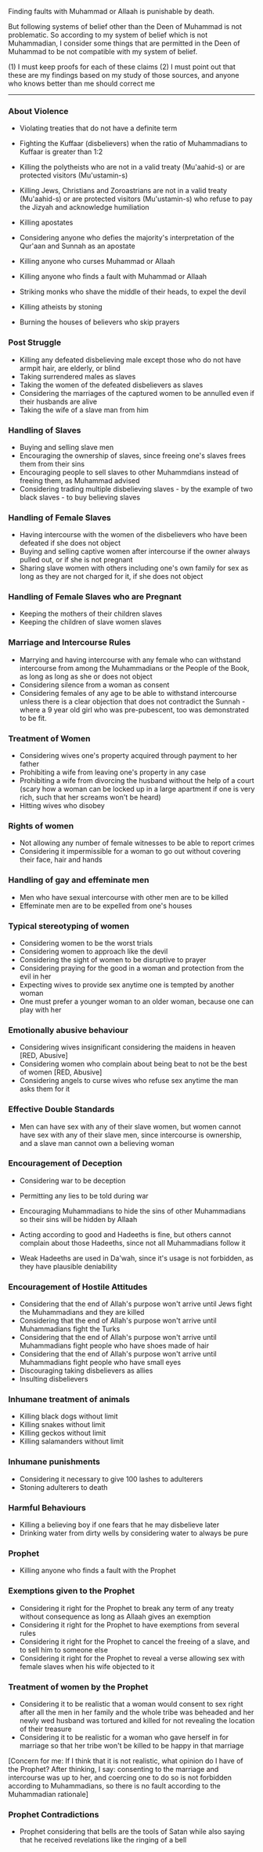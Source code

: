Finding faults with Muhammad or Allaah is punishable by death.

But following systems of belief other than the Deen of Muhammad is not problematic. So according to my system of belief which is not Muhammadian, I consider some things that are permitted in the Deen of Muhammad to be not compatible with my system of belief.

(1) I must keep proofs for each of these claims
(2) I must point out that these are my findings based on my study of those sources, and anyone who knows better than me should correct me

---
### About Violence

- Violating treaties that do not have a definite term
- Fighting the Kuffaar (disbelievers) when the ratio of Muhammadians to Kuffaar is greater than 1:2
- Killing the polytheists who are not in a valid treaty (Mu'aahid-s) or are protected visitors (Mu'ustamin-s)
- Killing Jews, Christians and Zoroastrians are not in a valid treaty (Mu'aahid-s) or are protected visitors (Mu'ustamin-s) who refuse to pay the Jizyah and acknowledge humiliation
- Killing apostates
- Considering anyone who defies the majority's interpretation of the Qur'aan and Sunnah as an apostate
- Killing anyone who curses Muhammad or Allaah
- Killing anyone who finds a fault with Muhammad or Allaah

- Striking monks who shave the middle of their heads, to expel the devil
- Killing atheists by stoning
- Burning the houses of believers who skip prayers

### Post Struggle

- Killing any defeated disbelieving male except those who do not have armpit hair, are elderly, or blind
- Taking surrendered males as slaves
- Taking the women of the defeated disbelievers as slaves
- Considering the marriages of the captured women to be annulled even if their husbands are alive
- Taking the wife of a slave man from him

### Handling of Slaves

- Buying and selling slave men
- Encouraging the ownership of slaves, since freeing one's slaves frees them from their sins
- Encouraging people to sell slaves to other Muhammdians instead of freeing them, as Muhammad advised
- Considering trading multiple disbelieving slaves - by the example of two black slaves -  to buy believing slaves

### Handling of Female Slaves

- Having intercourse with the women of the disbelievers who have been defeated if she does not object
- Buying and selling captive women after intercourse if the owner always pulled out, or if she is not pregnant
- Sharing slave women with others including one's own family for sex as long as they are not charged for it, if she does not object

### Handling of Female Slaves who are Pregnant

- Keeping the mothers of their children slaves
- Keeping the children of slave women slaves

### Marriage and Intercourse Rules

- Marrying and having intercourse with any female who can withstand intercourse from among the Muhammadians or the People of the Book, as long as long as she or does not object
- Considering silence from a woman as consent
- Considering females of any age to be able to withstand intercourse unless there is a clear objection that does not contradict the Sunnah - where a 9 year old girl who was pre-pubescent, too was demonstrated to be fit.

### Treatment of Women

- Considering wives one's property acquired through payment to her father
- Prohibiting a wife from leaving one's property in any case
- Prohibiting a wife from divorcing the husband without the help of a court (scary how a woman can be locked up in a large apartment if one is very rich, such that her screams won't be heard)
- Hitting wives who disobey

### Rights of women

- Not allowing any number of female witnesses to be able to report crimes
- Considering it impermissible for a woman to go out without covering their face, hair and hands

### Handling of gay and effeminate men

- Men who have sexual intercourse with other men are to be killed
- Effeminate men are to be expelled from one's houses

### Typical stereotyping of women

- Considering women to be the worst trials
- Considering women to approach like the devil
- Considering the sight of women to be disruptive to prayer
- Considering praying for the good in a woman and protection from the evil in her
- Expecting wives to provide sex anytime one is tempted by another woman
- One must prefer a younger woman to an older woman, because one can play with her

### Emotionally abusive behaviour

- Considering wives insignificant considering the maidens in heaven [RED, Abusive]
- Considering women who complain about being beat to not be the best of women [RED, Abusive]
- Considering angels to curse wives who refuse sex anytime the man asks them for it

### Effective Double Standards

- Men can have sex with any of their slave women, but women cannot have sex with any of their slave men, since intercourse is ownership, and a slave man cannot own a believing woman

### Encouragement of Deception

- Considering war to be deception
- Permitting any lies to be told during war
- Encouraging Muhammadians to hide the sins of other Muhammadians so their sins will be hidden by Allaah

- Acting according to good and Hadeeths is fine, but others cannot complain about those Hadeeths, since not all Muhammadians follow it
- Weak Hadeeths are used in Da'wah, since it's usage is not forbidden, as they have plausible deniability

### Encouragement of Hostile Attitudes

- Considering that the end of Allah's purpose won't arrive until Jews fight the Muhammadians and they are killed
- Considering that the end of Allah's purpose won't arrive until Muhammadians fight the Turks
- Considering that the end of Allah's purpose won't arrive until Muhammadians fight people who have shoes made of hair
- Considering that the end of Allah's purpose won't arrive until Muhammadians fight people who have small eyes
- Discouraging taking disbelievers as allies
- Insulting disbelievers

### Inhumane treatment of animals

- Killing black dogs without limit
- Killing snakes without limit
- Killing geckos without limit
- Killing salamanders without limit

### Inhumane punishments

- Considering it necessary to give 100 lashes to adulterers
- Stoning adulterers to death

### Harmful Behaviours

- Killing a believing boy if one fears that he may disbelieve later
- Drinking water from dirty wells by considering water to always be pure

### Prophet

- Killing anyone who finds a fault with the Prophet

### Exemptions given to the Prophet

- Considering it right for the Prophet to break any term of any treaty without consequence as long as Allaah gives an exemption
- Considering it right for the Prophet to have exemptions from several rules
- Considering it right for the Prophet to cancel the freeing of a slave, and to sell him to someone else
- Considering it right for the Prophet to reveal a verse allowing sex with female slaves when his wife objected to it

### Treatment of women by the Prophet

- Considering it to be realistic that a woman would consent to sex right after all the men in her family and the whole tribe was beheaded and her newly wed husband was tortured and killed for not revealing the location of their treasure
- Considering it to be realistic for a woman who gave herself in for marriage so that her tribe won't be killed to be happy in that marriage

[Concern for me: If I think that it is not realistic, what opinion do I have of the Prophet? After thinking, I say: consenting to the marriage and intercourse was up to her, and coercing one to do so is not forbidden according to Muhammadians, so there is no fault according to the Muhammadian rationale]

### Prophet Contradictions

- Prophet considering that bells are the tools of Satan while also saying that he received revelations like the ringing of a bell